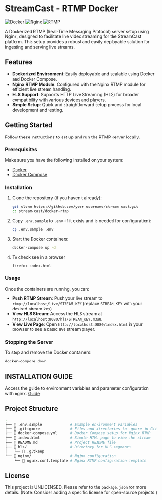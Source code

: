 # StreamCast - RTMP Docker

![Docker](https://img.shields.io/badge/Docker-303030?style=flat-square&logo=docker&logoColor=2496ED)
![Nginx](https://img.shields.io/badge/Nginx-303030?style=flat-square&logo=nginx&logoColor=009639)
![RTMP](https://img.shields.io/badge/RTMP-303030?style=flat-square&logo=nginx&logoColor=FF4500)

A Dockerized RTMP (Real-Time Messaging Protocol) server setup using Nginx, designed to facilitate live video streaming for the StreamCast platform. This setup provides a robust and easily deployable solution for ingesting and serving live streams.

## Features

- **Dockerized Environment**: Easily deployable and scalable using Docker and Docker Compose.
- **Nginx RTMP Module**: Configured with the Nginx RTMP module for efficient live stream handling.
- **HLS Support**: Supports HTTP Live Streaming (HLS) for broader compatibility with various devices and players.
- **Simple Setup**: Quick and straightforward setup process for local development and testing.

## Getting Started

Follow these instructions to set up and run the RTMP server locally.

### Prerequisites

Make sure you have the following installed on your system:

- [Docker](https://www.docker.com/get-started)
- [Docker Compose](https://docs.docker.com/compose/install/)

### Installation

1.  Clone the repository (if you haven't already):

    ```bash
    git clone https://github.com/your-username/stream-cast.git
    cd stream-cast/docker-rtmp
    ```

2.  Copy `.env.sample` to `.env` (if it exists and is needed for configuration):

    ```bash
    cp .env.sample .env
    ```

3.  Start the Docker containers:

    ```bash
    docker-compose up -d
    ```

4.  To check see in a browser

    ```bash
    firefox index.html
    ```

### Usage

Once the containers are running, you can:

- **Push RTMP Stream**: Push your live stream to `rtmp://localhost/live/STREAM_KEY` (replace `STREAM_KEY` with your desired stream key).
- **View HLS Stream**: Access the HLS stream at `http://localhost:8080/hls/STREAM_KEY.m3u8`.
- **View Live Page**: Open `http://localhost:8080/index.html` in your browser to see a basic live stream player.

### Stopping the Server

To stop and remove the Docker containers:

```bash
docker-compose down
```
## INSTALLATION GUIDE
Access the guide to environment variables and parameter configuration with nginx.
[Guide](/INSTALLATION.md)
## Project Structure

```bash
.
├── 📄 .env.sample             # Example environment variables
├── 📄 .gitignore              # Files and directories to ignore in Git
├── 📄 docker-compose.yml      # Docker Compose setup for Nginx RTMP
├── 📄 index.html              # Simple HTML page to view the stream
├── 📄 README.md               # Project README file
├── 📁 hls/                    # Directory for HLS segments
│   └── 📄 .gitkeep
└── 📁 nginx/                  # Nginx configuration
    └── 📄 nginx.conf.template # Nginx RTMP configuration template
```

## License

This project is UNLICENSED. Please refer to the `package.json` for more details. (Note: Consider adding a specific license for open-source projects.)